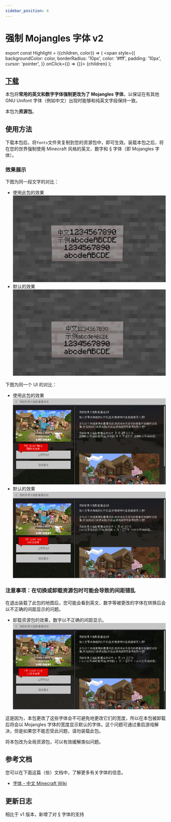 ```yaml
---
sidebar_position: 4
---
```


# 强制 Mojangles 字体 v2

export const Highlight = ({children, color}) => (
  <span
    style={{ backgroundColor: color, borderRadius: '10px', color: '#fff', padding: '10px', cursor: 'pointer', }}
    onClick={() => {}}>
    {children}
  </span>
);

## [<Highlight color="#25c2a0">下载</Highlight>](https://app.nekodrive.net/s/0PnSG)

本包将**常用的英文和数字字体强制更改为了 Mojangles 字体**，以保证在有其他 GNU Unifont 字体（例如中文）出现时能够和纯英文字段保持一致。

本包为**资源包**。

## 使用方法

下载本包后，将`fonts`文件夹复制到您的资源包中，即可生效。装载本包之后，将在您的世界强制使用 Minecraft 风格的英文、数字和 § 字体（即 Mojangles 字体）。

### 效果展示

下图为同一段文字的对比：

- 使用此包的效果
  ![1](./img/force_mojangles/1.png)
- 默认的效果
  ![2](./img/force_mojangles/2.png)

下图为同一个 UI 的对比：

- 使用此包的效果
  ![3](./img/force_mojangles/3.png)
- 默认的效果
  ![4](./img/force_mojangles/4.png)

### 注意事项：在切换或卸载资源包时可能会导致的间距错乱

在退出装载了此包的地图后，您可能会看到英文、数字等被更改的字体在转换后会以不正确的间距显示的问题。

- 卸载资源包的效果，数字以不正确的间距显示。
  ![5](./img/force_mojangles/5.png)

这是因为，本包更改了这些字体会不可避免地更改它们的宽度，所以在本包被卸载后将会以 Mojangles 字体的宽度显示默认的字体。这个问题可通过重启游戏解决，但是如果您不能忍受此问题，请勿装载此包。

将本包改为全局资源包，可以有效缓解类似问题。

## 参考文档

您可以在下面这篇（些）文档中，了解更多有关字体的信息。

- [字体 - 中文 Minecraft Wiki](https://zh.minecraft.wiki/w/字体)

## 更新日志

相比于 v1 版本，新增了对 § 字体的支持
